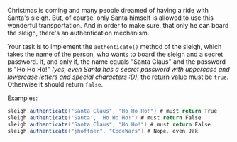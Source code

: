 Christmas is coming and many people dreamed of having a ride with Santa's sleigh. But, of course, only Santa himself is allowed to use this wonderful transportation. And in order to make sure, that only he can board the sleigh, there's an authentication mechanism.

Your task is to implement the `authenticate()` method of the sleigh, which takes the name of the person, who wants to board the sleigh and a secret password. If, and only if, the name equals "Santa Claus" and the password is "Ho Ho Ho!" *(yes, even Santa has a secret password with uppercase and lowercase letters and special characters :D)*, the return value must be `true`. Otherwise it should return `false`.

Examples:

```java
sleigh.authenticate("Santa Claus", "Ho Ho Ho!") # must return True
sleigh.authenticate("Santa', 'Ho Ho Ho!") # must return False
sleigh.authenticate("Santa Claus", "Ho Ho!") # must return False
sleigh.authenticate("jhoffner", "CodeWars") # Nope, even Jak
```
